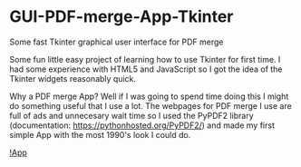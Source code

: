 # GUI-PDF-merge-App-Tkinter
Some fast Tkinter graphical user interface for PDF merge


Some fun little easy project of learning how to use Tkinter for first time. I had some experience with HTML5 and JavaScript so I got the idea of the Tkinter widgets reasonably quick.

Why a PDF merge App? Well if I was going to spend time doing this I might do something useful that I use a lot. The webpages for PDF merge I use are full of ads and unnecesary wait time so I used the PyPDF2 library (documentation: https://pythonhosted.org/PyPDF2/) and made my first simple App with the most 1990's look I could do.


[!App](appimage.png)
